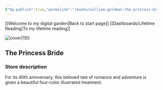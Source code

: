 ```yaml
---
{"dg-publish":true,"permalink":"/books/william-goldman-the-princess-bride/","title":"\"The Princess Bride\""}
---
```


[[Welcome to my digital garden\|Back to start page]]
[[Dashboards/Lifetime Reading\|To my lifetime reading]]



![cover|150](http://books.google.com/books/content?id=ie1bAQAAQBAJ&printsec=frontcover&img=1&zoom=1&edge=curl&source=gbs_api)

## The Princess Bride

### Store description

For its 40th anniversary, this beloved tale of romance and adventure is given a beautiful four-color illustrated treatment.


```
